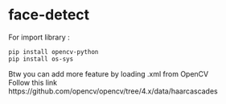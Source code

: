 # face-detect
<p>For import library :</p>

```
pip install opencv-python
pip install os-sys
```

<p>Btw you can add more feature by loading .xml from OpenCV<br>
Follow this link https://github.com/opencv/opencv/tree/4.x/data/haarcascades</p>
